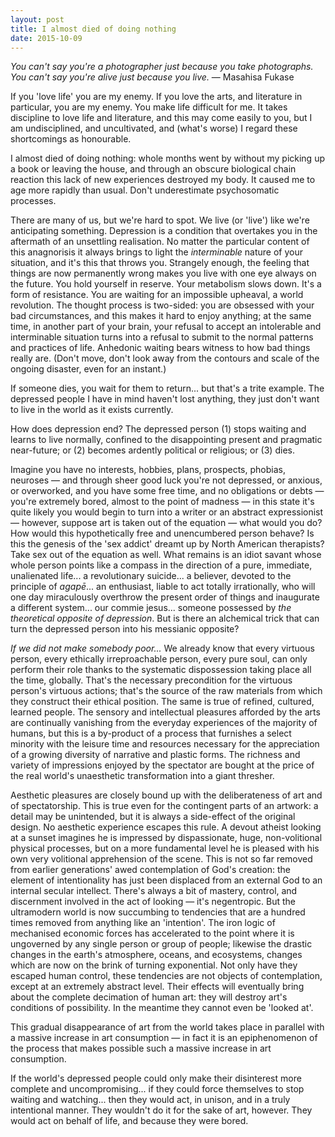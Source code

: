 ```yaml
---
layout: post
title: I almost died of doing nothing
date: 2015-10-09
---
```


*You can't say you're a photographer just because you take photographs. You can't say you're alive just because you live.* — Masahisa Fukase

If you 'love life' you are my enemy. If you love the arts, and literature in particular, you are my enemy. You make life difficult for me. It takes discipline to love life and literature, and this may come easily to you, but I am undisciplined, and uncultivated, and (what's worse) I regard these shortcomings as honourable.

I almost died of doing nothing: whole months went by without my picking up a book or leaving the house, and through an obscure biological chain reaction this lack of new experiences destroyed my body. It caused me to age more rapidly than usual. Don't underestimate psychosomatic processes.

There are many of us, but we're hard to spot. We live (or 'live') like we're anticipating something. Depression is a condition that overtakes you in the aftermath of an unsettling realisation. No matter the particular content of this anagnorisis it always brings to light the *interminable* nature of your situation, and it's this that throws you. Strangely enough, the feeling that things are now permanently wrong makes you live with one eye always on the future. You hold yourself in reserve. Your metabolism slows down. It's a form of resistance. You are waiting for an impossible upheaval, a world revolution. The thought process is two-sided: you are obsessed with your bad circumstances, and this makes it hard to enjoy anything; at the same time, in another part of your brain, your refusal to accept an intolerable and interminable situation turns into a refusal to submit to the normal patterns and practices of life. Anhedonic waiting bears witness to how bad things really are. (Don't move, don't look away from the contours and scale of the ongoing disaster, even for an instant.)

If someone dies, you wait for them to return... but that's a trite example. The depressed people I have in mind haven't lost anything, they just don't want to live in the world as it exists currently.

How does depression end? The depressed person (1) stops waiting and learns to live normally, confined to the disappointing present and pragmatic near-future; or (2) becomes ardently political or religious; or (3) dies.

Imagine you have no interests, hobbies, plans, prospects, phobias, neuroses — and through sheer good luck you're not depressed, or anxious, or overworked, and you have some free time, and no obligations or debts — you're extremely bored, almost to the point of madness — in this state it's quite likely you would begin to turn into a writer or an abstract expressionist — however, suppose art is taken out of the equation — what would you do? How would this hypothetically free and unencumbered person behave? Is this the genesis of the 'sex addict' dreamt up by North American therapists? Take sex out of the equation as well. What remains is an idiot savant whose whole person points like a compass in the direction of a pure, immediate, unalienated life... a revolutionary suicide... a believer, devoted to the principle of *agapē*... an enthusiast, liable to act totally irrationally, who will one day miraculously overthrow the present order of things and inaugurate a different system... our commie jesus... someone possessed by *the theoretical opposite of depression*. But is there an alchemical trick that can turn the depressed person into his messianic opposite?

*If we did not make somebody poor...* We already know that every virtuous person, every ethically irreproachable person, every pure soul, can only perform their role thanks to the systematic dispossession taking place all the time, globally. That's the necessary precondition for the virtuous person's virtuous actions; that's the source of the raw materials from which they construct their ethical position. The same is true of refined, cultured, learned people. The sensory and intellectual pleasures afforded by the arts are continually vanishing from the everyday experiences of the majority of humans, but this is a by-product of a process that furnishes a select minority with the leisure time and resources necessary for the appreciation of a growing diversity of narrative and plastic forms. The richness and variety of impressions enjoyed by the spectator are bought at the price of the real world's unaesthetic transformation into a giant thresher. 

Aesthetic pleasures are closely bound up with the deliberateness of art and of spectatorship. This is true even for the contingent parts of an artwork: a detail may be unintended, but it is always a side-effect of the original design. No aesthetic experience escapes this rule. A devout atheist looking at a sunset imagines he is impressed by dispassionate, huge, non-volitional physical processes, but on a more fundamental level he is pleased with his own very volitional apprehension of the scene. This is not so far removed from earlier generations' awed contemplation of God's creation: the element of intentionality has just been displaced from an external God to an internal secular intellect. There's always a bit of mastery, control, and discernment involved in the act of looking — it's negentropic. But the ultramodern world is now succumbing to tendencies that are a hundred times removed from anything like an 'intention'. The iron logic of mechanised economic forces has accelerated to the point where it is ungoverned by any single person or group of people; likewise the drastic changes in the earth's atmosphere, oceans, and ecosystems, changes which are now on the brink of turning exponential. Not only have they escaped human control, these tendencies are not objects of contemplation, except at an extremely abstract level. Their effects will eventually bring about the complete decimation of human art: they will destroy art's conditions of possibility. In the meantime they cannot even be 'looked at'.

This gradual disappearance of art from the world takes place in parallel with a massive increase in art consumption — in fact it is an epiphenomenon of the process that makes possible such a massive increase in art consumption.

If the world's depressed people could only make their disinterest more complete and uncompromising... if they could force themselves to stop waiting and watching... then they would act, in unison, and in a truly intentional manner. They wouldn't do it for the sake of art, however. They would act on behalf of life, and because they were bored.